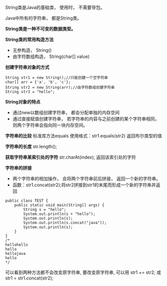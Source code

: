 String类是Java的基础类， 使用时， 不需要导包。

Java中所有的字符串， 都是String类。

**String类是一种不可变的数据类型。**

**String类的常用构造方法**
* 无参构造， String()
* 由字符数组构造， String(char[] value)

**创建字符串对象的方式**

```
String str1 = new String();//只能创建一个空字符串
char[] arr = {'a', 'b', 'c'};
String str2 = new String(arr);//由字符数组创建字符串
String str3 = "hello";
```

**String对象的特点**
* 通过new以数组创建字符串， 都会分配单独的内存空间
* 通过直接赋值创建字符串， 若字符串的内容与之前创建的某个字符串相同， 则两个字符串会指向同一块内存空间。

**字符串的比较**
标准库方法equals
使用格式：str1.equals(str2)
返回布尔类型的值

**字符串的长度**
str.length();

**获取字符串某索引处的字符**
str.charAt(index);
返回该索引处的字符

**字符串的拼接**

- 两个字符串的相加操作， 会将两个字符串前后拼接， 返回一个新的字符串。
- 函数：str1.concat(str2);将str2拼接到str1的末尾而形成一个新的字符串并返回

```
public class TEST {
    public static void main(String[] args) {
        String s = "hello";
        System.out.println(s + "hello");
        System.out.println(s);
        System.out.println(s.concat("java"));
        System.out.println(s);
    }
}
/*
hellohello
hello
hellojava
hello
*/
```
可以看到两种方法都不会改变原字符串, 要改变原字符串, 
可以用
str1 += str2;
或
str1 = str1.concat(str2);
